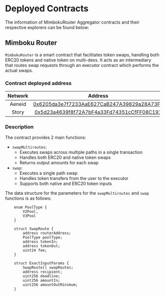 # Deployed Contracts

The information of MimbokuRouter Aggregator contracts and their respective explorers can be found below:

## Mimboku Router

`MimbokuRouter` is a smart contract that facilitates token swaps, handling both ERC20 tokens and native token on multi-dexs. It acts as an intermediary that routes swap requests through an executor contract which performs the actual swaps.

### Contract deployed address

| **Network** |                                                               **Address**                                                              |
| :---------: | :------------------------------------------------------------------------------------------------------------------------------------: |
|    Aeneid   | [0x6205da3e7f7233AaE627CaB247A39829a28A73Fb](https://www.storyscan.io/address/0x5d23a4639f8f72A7bF4a33Fd74351cCfFF08C191?tab=contract) |
|    Story    |        [0x5d23a4639f8f72A7bF4a33Fd74351cCfFF08C191](https://www.storyscan.io/address/0x5d23a4639f8f72A7bF4a33Fd74351cCfFF08C191)       |

### Description

The contract provides 2 main functions:

* `swapMultiroutes`:
  * Executes swaps across multiple paths in a single transaction
  * Handles both ERC20 and native token swaps
  * Returns output amounts for each swap
* `swap`:
  * Executes a single path swap
  * Handles token transfers from the user to the executor
  * Supports both native and ERC20 token inputs

The data structure for the parameters for the `swapMultiroutes` and `swap` functions is as follows:

```solidity
    enum PoolType {
        V2Pool,
        V3Pool
    }

    struct SwapRoute {
        address routerAddress;
        PoolType poolType;
        address tokenIn;
        address tokenOut;
        uint24 fee;
    }

    struct ExactInputParams {
        SwapRoute[] swapRoutes;
        address recipient;
        uint256 deadline;
        uint256 amountIn;
        uint256 amountOutMinimum;
    }
```
